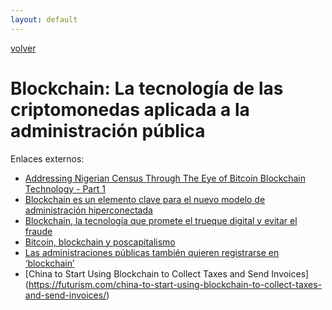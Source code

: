 ```yaml
---
layout: default
---
```


[volver](./)

# Blockchain: La tecnología de las criptomonedas aplicada a la administración pública




Enlaces externos:

* [Addressing Nigerian Census Through The Eye of Bitcoin Blockchain Technology - Part 1](https://medium.com/@camability/addressing-nigerian-census-through-the-eye-of-bitcoin-blockchain-technology-part-1-85c6bef2ed1)
* [Blockchain es un elemento clave para el nuevo modelo de administración hiperconectada](http://www.eleconomista.es/tecnologia/noticias/8250305/03/17/Blockchain-es-un-elemento-clave-para-el-nuevo-modelo-de-administracion-hiperconectada.html)
* [Blockchain, la tecnología que promete el trueque digital y evitar el fraude](https://www.elconfidencial.com/ultima-hora-en-vivo/2017-09-17/blockchain-la-tecnologia-que-promete-el-trueque-digital-y-evitar-el-fraude_1316940/)
* [Bitcoin, blockchain y poscapitalismo](https://nuevaatenas.com/bitcoin-blockchain-y-poscapitalismo-e14efb3b3a4f)
* [Las administraciones públicas también quieren registrarse en ‘blockchain’](https://www.bbva.com/es/administraciones-publicas-tambien-quieren-registrarse-blockchain/)
* [China to Start Using Blockchain to Collect Taxes and Send Invoices] (https://futurism.com/china-to-start-using-blockchain-to-collect-taxes-and-send-invoices/)




